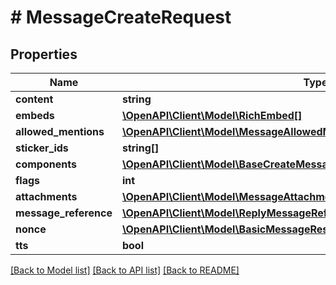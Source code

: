 # # MessageCreateRequest

## Properties

Name | Type | Description | Notes
------------ | ------------- | ------------- | -------------
**content** | **string** |  | [optional]
**embeds** | [**\OpenAPI\Client\Model\RichEmbed[]**](RichEmbed.md) |  | [optional]
**allowed_mentions** | [**\OpenAPI\Client\Model\MessageAllowedMentionsRequest**](MessageAllowedMentionsRequest.md) |  | [optional]
**sticker_ids** | **string[]** |  | [optional]
**components** | [**\OpenAPI\Client\Model\BaseCreateMessageCreateRequestComponentsInner[]**](BaseCreateMessageCreateRequestComponentsInner.md) |  | [optional]
**flags** | **int** |  | [optional]
**attachments** | [**\OpenAPI\Client\Model\MessageAttachmentRequest[]**](MessageAttachmentRequest.md) |  | [optional]
**message_reference** | [**\OpenAPI\Client\Model\ReplyMessageReferenceRequest**](ReplyMessageReferenceRequest.md) |  | [optional]
**nonce** | [**\OpenAPI\Client\Model\BasicMessageResponseNonce**](BasicMessageResponseNonce.md) |  | [optional]
**tts** | **bool** |  | [optional]

[[Back to Model list]](../../README.md#models) [[Back to API list]](../../README.md#endpoints) [[Back to README]](../../README.md)
